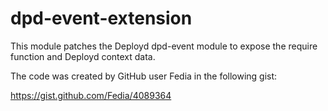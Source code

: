 dpd-event-extension
===================

This module patches the Deployd dpd-event module to expose the require
function and Deployd context data.

The code was created by GitHub user Fedia in the following gist:

https://gist.github.com/Fedia/4089364
